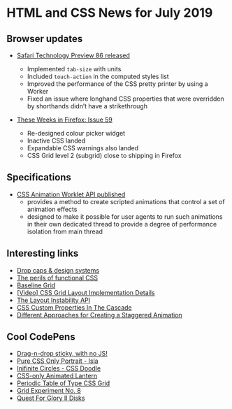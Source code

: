 # HTML and CSS News for July 2019

## Browser updates

- [Safari Technology Preview 86 released](https://developer.apple.com/safari/technology-preview/release-notes/)
    + Implemented `tab-size` with units
    + Included `touch-action` in the computed styles list
    + Improved the performance of the CSS pretty printer by using a Worker
    + Fixed an issue where longhand CSS properties that were overridden by shorthands didn’t have a strikethrough

- [These Weeks in Firefox: Issue 59](https://blog.nightly.mozilla.org/2019/06/10/these-weeks-in-firefox-issue-59-2/)
    + Re-designed colour picker widget
    + Inactive CSS landed
    + Expandable CSS warnings also landed
    + CSS Grid level 2 (subgrid) close to shipping in Firefox

## Specifications

- [CSS Animation Worklet API published](https://www.w3.org/TR/css-animation-worklet-1/)
    + provides a method to create scripted animations that control a set of animation effects
    + designed to make it possible for user agents to run such animations in their own dedicated thread to provide a degree of performance isolation from main thread

## Interesting links

- [Drop caps & design systems](https://product.voxmedia.com/2019/6/17/18524029/the-ballad-of-drop-caps-and-design-systems)
- [The perils of functional CSS](https://www.browserlondon.com/blog/2019/06/10/functional-css-perils)
- [Baseline Grid](https://observablehq.com/@gianordoli/baseline-grid)
- [[Video] CSS Grid Layout Implementation Details](https://youtu.be/C1JcKq3NzWU)
- [The Layout Instability API](https://web.dev/layout-instability-api/)
- [CSS Custom Properties In The Cascade](https://www.smashingmagazine.com/2019/07/css-custom-properties-cascade/)
- [Different Approaches for Creating a Staggered Animation](https://css-tricks.com/different-approaches-for-creating-a-staggered-animation/)

## Cool CodePens

- [Drag-n-drop sticky, with no JS!](https://codepen.io/scottkellum/details/eaXJJb)
- [Pure CSS Only Portrait - Isla](https://codepen.io/ivorjetski/details/dBYWWZ)
- [Inifinite Circles - CSS Doodle](https://codepen.io/aragakey/pen/LowQdY)
- [CSS-only Animated Lantern](https://codepen.io/7oot/pen/byPKra)
- [Periodic Table of Type CSS Grid](https://codepen.io/lindsayrusd/pen/rKyOdx)
- [Grid Experiment No. 8](https://codepen.io/julesforrest/pen/orEbPa)
- [Quest For Glory II Disks](https://codepen.io/32bitkid/pen/BgwwgG)
